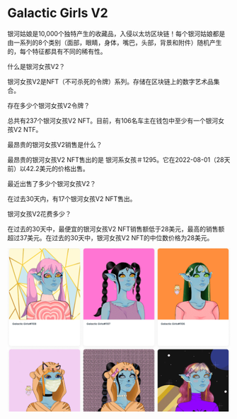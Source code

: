 # Galactic Girls V2

银河姑娘是10,000个独特产生的收藏品，入侵以太坊区块链！每个银河姑娘都是由一系列的8个类别（面部，眼睛，身体，嘴巴，头部，背景和附件）随机产生的，每个特征都具有不同的稀有性。

什么是银河女孩V2？

银河女孩V2是NFT（不可杀死的令牌）系列。存储在区块链上的数字艺术品集合。

存在多少个银河女孩V2令牌？

总共有237个银河女孩V2 NFT。目前，有106名车主在钱包中至少有一个银河女孩V2 NTF。

最昂贵的银河女孩V2销售是什么？

最昂贵的银河女孩V2 NFT售出的是 银河系女孩＃1295。它在2022-08-01（28天前）以42.2美元的价格出售。

最近出售了多少个银河女孩V2？

在过去30天内，有17个银河女孩V2 NFT售出。

银河女孩V2花费多少？

在过去的30天中，最便宜的银河女孩V2 NFT销售额低于28美元，最高的销售额超过37美元。在过去的30天中，银河女孩V2 NFT的中位数价格为28美元。

![nft](ad2285cd-65df-461c-9a54-90d8920af4d8_.png)
